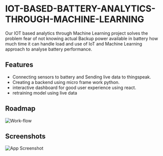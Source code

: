 
# IOT-BASED-BATTERY-ANALYTICS-THROUGH-MACHINE-LEARNING

Our IOT based analytics through Machine Learning  project solves the problem fear of not knowing actual Backup power available in battery how much time it can handle load and use of IoT and Machine  Learning approach  to analyse battery performance.



## Features

- Connecting sensors to battery and Sending live data to thingspeak.
- Creating a backend using micro frame work python. 
- interactive dashboard for good user experience using react.
- retraining model using live data


## Roadmap
![Work-flow](https://via.placeholder.com/468x300?text=App+Screenshot+Here)




## Screenshots

![App Screenshot](https://via.placeholder.com/468x300?text=App+Screenshot+Here)

